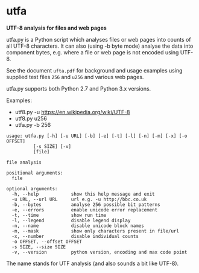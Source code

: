 utfa
====

**UTF-8 analysis for files and web pages**

utfa.py is a Python script which analyses files or web pages into counts of all UTF-8 characters.  It can also (using -b byte mode) analyse the data into component bytes, e.g. where a file or web page is not encoded using UTF-8.

See the document `ufta.pdf` for background and usage examples using supplied test files `256` and `u256` and various web pages.

utfa.py supports both Python 2.7 and Python 3.x versions.  

Examples:

  * utf8.py -u https://en.wikipedia.org/wiki/UTF-8
  * utf8.py u256
  * utfa.py -b 256
```
usage: utfa.py [-h] [-u URL] [-b] [-e] [-t] [-l] [-n] [-m] [-x] [-o OFFSET]
          [-s SIZE] [-v]
          [file]

file analysis

positional arguments:
  file

optional arguments:
  -h, --help            show this help message and exit
  -u URL, --url URL     url e.g. -u http://bbc.co.uk
  -b, --bytes           analyse 256 possible bit patterns
  -e, --errors          enable unicode error replacement
  -t, --time            show run time
  -l, --legend          disable legend display
  -n, --name            disable unicode block names
  -m, --mask            show only characters present in file/url
  -x, --number          disable individual counts
  -o OFFSET, --offset OFFSET
  -s SIZE, --size SIZE
  -v, --version         python version, encoding and max code point
```

The name stands for UTF analysis (and also sounds a bit like UTF-8).
